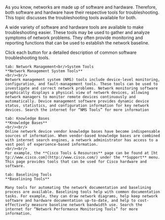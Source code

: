 As you know, networks are made up of software and hardware. Therefore, both software and hardware have their respective tools for troubleshooting. This topic discusses the troubleshooting tools available for both.

A wide variety of software and hardware tools are available to make troubleshooting easier. These tools may be used to gather and analyze symptoms of network problems. They often provide monitoring and reporting functions that can be used to establish the network baseline.

Click each button for a detailed description of common software troubleshooting tools.

````tabs
tab: Network Management<br/>System Tools
**Network Management System Tools**
<br/><br/>
Network management system (NMS) tools include device-level monitoring, configuration, and fault-management tools. These tools can be used to investigate and correct network problems. Network monitoring software graphically displays a physical view of network devices, allowing network managers to monitor remote devices continuously and automatically. Device management software provides dynamic device status, statistics, and configuration information for key network devices. Search the internet for “NMS Tools” for more information

tab: Knowledge Bases
**Knowledge Bases**
<br/><br/>
Online network device vendor knowledge bases have become indispensable sources of information. When vendor-based knowledge bases are combined with internet search engines, a network administrator has access to a vast pool of experience-based information.
<br/><br/>
For example, the **Cisco Tools & Resources** page can be found at [ht​tp://www.cisco.com](http://www.cisco.com/) under the **Support** menu. This page provides tools that can be used for Cisco hardware and software.

tab: Baselining Tools
**Baselining Tools**

Many tools for automating the network documentation and baselining process are available. Baselining tools help with common documentation tasks. For example, they can draw network diagrams, help keep network software and hardware documentation up-to-date, and help to cost-effectively measure baseline network bandwidth use. Search the internet for “Network Performance Monitoring Tools” for more information.

````
